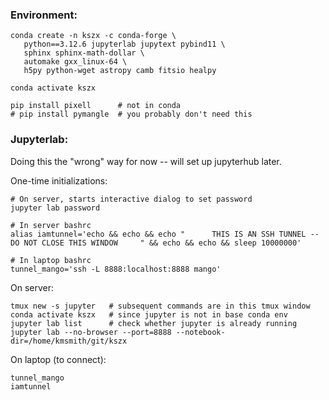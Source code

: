 ### Environment:

```
conda create -n kszx -c conda-forge \
   python==3.12.6 jupyterlab jupytext pybind11 \
   sphinx sphinx-math-dollar \
   automake gxx_linux-64 \
   h5py python-wget astropy camb fitsio healpy

conda activate kszx

pip install pixell      # not in conda
# pip install pymangle  # you probably don't need this
```

### Jupyterlab:

Doing this the "wrong" way for now -- will set up jupyterhub later.

One-time initializations:
```
# On server, starts interactive dialog to set password
jupyter lab password 

# In server bashrc
alias iamtunnel='echo && echo && echo "      THIS IS AN SSH TUNNEL -- DO NOT CLOSE THIS WINDOW     " && echo && echo && sleep 10000000'

# In laptop bashrc
tunnel_mango='ssh -L 8888:localhost:8888 mango'
```

On server:
```
tmux new -s jupyter   # subsequent commands are in this tmux window
conda activate kszx   # since jupyter is not in base conda env
jupyter lab list      # check whether jupyter is already running
jupyter lab --no-browser --port=8888 --notebook-dir=/home/kmsmith/git/kszx
```

On laptop (to connect):
```
tunnel_mango
iamtunnel
```
